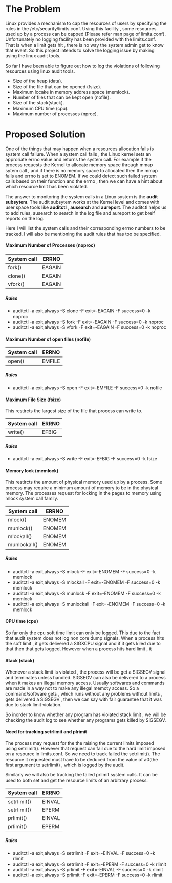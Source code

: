 The Problem
============

Linux provides a mechanism to cap the resources of users by specifying the
rules in the /etc/security/limits.conf. Using this facility , some  resources
used up by a process can be capped (Please refer man page of limits.conf).
Unfortunately no logging facility has been provided with the limits.conf. That
is when a limit gets hit , there is no way the system admin get to know that
event. So this project intends to solve the logging issue by making using the
linux audit tools.

So far I have been able to figure out how to log the violations of following
resources using linux audit tools.

* Size of the heap (data).
* Size of the file that can be opened (fsize).
* Maximum locake in memory address space (memlock).
* Number of files that can be kept open (nofile).
* Size of the stack(stack).
* Maximum CPU time (cpu).
* Maximum number of processes (nproc).


Proposed Solution
=================

One of the things that may happen when a resources allocation fails is system call failure. When a system call fails , the Linux kernel sets an approriate errno value and returns the system call. For example if the process requests the Kernel to allocate memory space through mmap sytem call , and if there is no memory space to allocated then the mmap fails and errno is set to ENOMEM. If we could detect such failed system calls based on their function and the errno , then we can have a hint about which resource limit has been violated.

The answer to monitoring the system calls in a Linux system is the **audit subsytem**. The audit subsytem works at the Kernel level and comes with user space tools like **auditctl** , **ausearch** and **aureport**. The auditctl helps us to add rules, ausearch to search in the log file and aureport to get breif reports on the log.

Here I will list the system calls and their corresponding errno numbers to be tracked. I will also be mentioning the audit rules that has too be specified.

#### Maximum Number of Processes (noproc)

|System call|ERRNO |
--- | ---
fork() | EAGAIN
clone() | EAGAIN
vfork() | EAGAIN

##### Rules
* auditctl -a exit,always -S clone -F exit=-EAGAIN -F success=0 -k noproc
* auditctl -a exit,always -S fork -F exit=-EAGAIN -F success=0 -k noproc
* auditctl -a exit,always -S vfork -F exit=-EAGAIN -F success=0 -k noproc

#### Maximum Number of open files (nofile)

|System call|ERRNO |
--- | ---
open() | EMFILE

##### Rules
* auditctl -a exit,always -S open -F exit=-EMFILE -F success=0 -k nofile


#### Maximum File Size (fsize)

This restircts the largest size of the file that process can write to.

|System call|ERRNO |
--- | ---
write() | EFBIG

##### Rules
* auditctl -a exit,always -S write -F exit=-EFBIG -F success=0 -k fsize

#### Memory lock (memlock)

This restircts the amount of physical memory used up by a process. Some process may require a minimum amount of memory to be in the physical memory. The processes request for locking in the pages to memory using mlock system call family.

|System call|ERRNO |
--- | ---
mlock() | ENOMEM
munlock() | ENOMEM
mlockall() | ENOMEM
munlockall() | ENOMEM

##### Rules
* auditctl -a exit,always -S mlock -F exit=-ENOMEM -F success=0 -k memlock
* auditctl -a exit,always -S mlockall -F exit=-ENOMEM -F success=0 -k memlock
* auditctl -a exit,always -S munlock -F exit=-ENOMEM -F success=0 -k memlock
* auditctl -a exit,always -S munlockall -F exit=-ENOMEM -F success=0 -k memlock

#### CPU time (cpu)

So far only the cpu soft time limit can only be logged. This due to the fact
that audit system does not log non core dump signals. When a process hits the
soft limit ,  it gets delivered a SIGXCPU signal and if it gets kiled due to
that then that  gets logged. However when a process hits hard limit , it

#### Stack (stack)

Whenever a stack limit is violated , the process will be get a SIGSEGV signal
and terminates unless handled. SIGSEGV can also be delivered to a process when
it makes an illegal memory access. Usually softwares and commands are made in
a way not to make  any illegal memoty access. So a command/software gets  , which runs
without any problems without limits , gets delivered a SIGSEGV , then we can
say with fair guarantee that it was due to stack limit violation.

So inorder to know whether any program has violated stack limit ,  we will be
checking the audit log to see whether any programs gets killed by SIGSEGV.

#### Need for tracking setrlimit and plrimit

The process may request for the the raising the current limits imposed using setrlimit(). However that request can fail due to the hard limit imposed on a resource in limits.conf. So we need to track failed the setrlimit(). The resource it requested must have to be deduced from the value of a0(the first argument to setrlimit) , which is logged by the audit. 

Similarly we will also be tracking the failed prlimit system calls. It can be used to both set and get the resource limits of an arbitrary process.

|System call|ERRNO |
--- | ---
setrlimit() | EINVAL
setrlimit() | EPERM
prlimit() | EINVAL
prlimit() | EPERM

##### Rules
* auditctl -a exit,always -S setrlimit -F exit=-EINVAL -F success=0 -k rlimit
* auditctl -a exit,always -S setrlimit -F exit=-EPERM -F success=0 -k rlimit
* auditctl -a exit,always -S prlimit -F exit=-EINVAL -F success=0 -k rlimit
* auditctl -a exit,always -S prlimit -F exit=-EPERM -F success=0 -k rlimit
